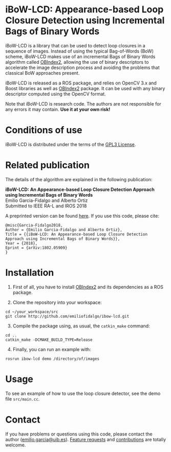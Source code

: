 # iBoW-LCD: Appearance-based Loop Closure Detection using Incremental Bags of Binary Words

iBoW-LCD is a library that can be used to detect loop closures in a sequence of images. Instead of using the typical Bag-of-Words (BoW) scheme, iBoW-LCD makes use of an incremental Bags of Binary Words algorithm called [OBIndex2](http://github.com/emiliofidalgo/obindex2), allowing the use of binary descriptors to accelerate the image description process and avoiding the problems that classical BoW approaches present.

iBoW-LCD is released as a ROS package, and relies on OpenCV 3.x and Boost libraries as well as [OBIndex2](http://github.com/emiliofidalgo/obindex2) package. It can be used with any binary descriptor computed using the OpenCV format.

Note that iBoW-LCD is research code. The authors are not responsible for any errors it may contain. **Use it at your own risk!**

# Conditions of use

iBoW-LCD is distributed under the terms of the [GPL3 License](http://github.com/emiliofidalgo/ibow-lcd/blob/master/LICENSE).

# Related publication

The details of the algorithm are explained in the following publication:

**iBoW-LCD: An Appearance-based Loop Closure Detection Approach using Incremental Bags of Binary Words**<br/>
Emilio Garcia-Fidalgo and Alberto Ortiz<br/>
Submitted to IEEE RA-L and IROS 2018<br/>

A preprinted version can be found [here](https://arxiv.org/abs/1802.05909). If you use this code, please cite:
```
@misc{Garcia-Fidalgo2018,
Author = {Emilio Garcia-Fidalgo and Alberto Ortiz},
Title = {{iBoW-LCD: An Appearance-based Loop Closure Detection Approach using Incremental Bags of Binary Words}},
Year = {2018},
Eprint = {arXiv:1802.05909}
}
```

# Installation

1. First of all, you have to install [OBIndex2](http://github.com/emiliofidalgo/obindex2) and its dependencies as a ROS package.

2. Clone the repository into your workspace:
  ```
  cd ~/your_workspace/src
  git clone http://github.com/emiliofidalgo/ibow-lcd.git
  ```

3. Compile the package using, as usual, the `catkin_make` command:
  ```
  cd ..
  catkin_make -DCMAKE_BUILD_TYPE=Release
  ```

4. Finally, you can run an example with:
  ```
  rosrun ibow-lcd demo /directory/of/images
  ```

# Usage

To see an example of how to use the loop closure detector, see the demo file `src/main.cc`.

# Contact

If you have problems or questions using this code, please contact the author (emilio.garcia@uib.es). [Feature requests](http://github.com/emiliofidalgo/ibow-lcd/issues) and [contributions](http://github.com/emiliofidalgo/ibow-lcd/pulls) are totally welcome.

